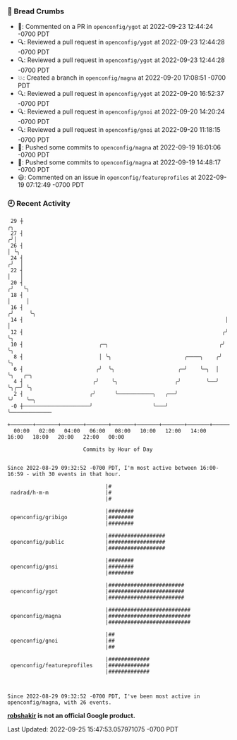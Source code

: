 ### 🍞 Bread Crumbs

 * 💬: Commented on a PR in  `openconfig/ygot` at 2022-09-23 12:44:24 -0700 PDT
 * 🔍: Reviewed a pull request in  `openconfig/ygot` at 2022-09-23 12:44:28 -0700 PDT
 * 🔍: Reviewed a pull request in  `openconfig/ygot` at 2022-09-23 12:44:28 -0700 PDT
 * 💥: Created a branch in `openconfig/magna` at 2022-09-20 17:08:51 -0700 PDT
 * 🔍: Reviewed a pull request in  `openconfig/ygot` at 2022-09-20 16:52:37 -0700 PDT
 * 🔍: Reviewed a pull request in  `openconfig/gnoi` at 2022-09-20 14:20:24 -0700 PDT
 * 🔍: Reviewed a pull request in  `openconfig/gnoi` at 2022-09-20 11:18:15 -0700 PDT
 * 🚢: Pushed some commits to `openconfig/magna` at 2022-09-19 16:01:06 -0700 PDT
 * 🚢: Pushed some commits to `openconfig/magna` at 2022-09-19 14:48:17 -0700 PDT
 * 😃: Commented on an issue in `openconfig/featureprofiles` at 2022-09-19 07:12:49 -0700 PDT

### 🕘 Recent Activity
```
 29 ┼                                                                    ╭╮
 27 ┤                                                                   ╭╯│
 26 ┤                                                                   │ ╰╮
 24 ┤                                                                  ╭╯  │
 22 ┤                                                                  │   │
 20 ┤                                                                 ╭╯   ╰╮
 18 ┤                                                                 │     │
 16 ┤                                                                ╭╯     ╰╮
 14 ┤                                                                │       │
 12 ┤                                                               ╭╯       ╰╮
 10 ┤                        ╭─╮                                   ╭╯         ╰╮
  8 ┤                        │ ╰╮                       ╭────╮    ╭╯           ╰╮
  6 ┤                       ╭╯  ╰╮                    ╭─╯    ╰─╮  │             ╰╮   ╭─╮
  4 ┤                      ╭╯    ╰╮                  ╭╯        ╰──╯              ╰╮╭─╯ ╰╮
  2 ┤                     ╭╯      ╰───────────╮   ╭──╯                            ╰╯    ╰─╮
 -0 ┼─────────────────────╯                   ╰───╯                                       ╰─────────────
    +───────+───────+───────+───────+───────+───────+───────+───────+───────+───────+───────+───────+────
  00:00   02:00   04:00   06:00   08:00   10:00   12:00   14:00   16:00   18:00   20:00   22:00   00:00   

						Commits by Hour of Day


Since 2022-08-29 09:32:52 -0700 PDT, I'm most active between 16:00-16:59 - with 30 events in that hour.

```



```
                               |#
 nadrad/h-m-m                  |#
                               |#

                               |########
 openconfig/gribigo            |########
                               |########

                               |##################
 openconfig/public             |##################
                               |##################

                               |########
 openconfig/gnsi               |########
                               |########

                               |########################
 openconfig/ygot               |########################
                               |########################

                               |##########################
 openconfig/magna              |##########################
                               |##########################

                               |##
 openconfig/gnoi               |##
                               |##

                               |#############
 openconfig/featureprofiles    |#############
                               |#############



Since 2022-08-29 09:32:52 -0700 PDT, I've been most active in openconfig/magna, with 26 events.

```
**[robshakir](mailto:robjs@google.com) is not an official Google product.**  


Last Updated: 2022-09-25 15:47:53.057971075 -0700 PDT
